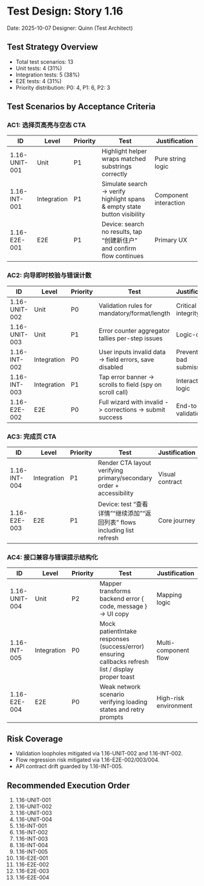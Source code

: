 # Test Design: Story 1.16

Date: 2025-10-07
Designer: Quinn (Test Architect)

## Test Strategy Overview

- Total test scenarios: 13
- Unit tests: 4 (31%)
- Integration tests: 5 (38%)
- E2E tests: 4 (31%)
- Priority distribution: P0: 4, P1: 6, P2: 3

## Test Scenarios by Acceptance Criteria

### AC1: 选择页高亮与空态 CTA

| ID              | Level       | Priority | Test                                                      | Justification |
| --------------- | ----------- | -------- | --------------------------------------------------------- | ------------- |
| 1.16-UNIT-001   | Unit        | P1       | Highlight helper wraps matched substrings correctly        | Pure string logic |
| 1.16-INT-001    | Integration | P1       | Simulate search -> verify highlight spans & empty state button visibility | Component interaction |
| 1.16-E2E-001    | E2E         | P1       | Device: search no results, tap “创建新住户” and confirm flow continues | Primary UX |

### AC2: 向导即时校验与错误计数

| ID              | Level       | Priority | Test                                                      | Justification |
| --------------- | ----------- | -------- | --------------------------------------------------------- | ------------- |
| 1.16-UNIT-002   | Unit        | P0       | Validation rules for mandatory/format/length              | Critical data integrity |
| 1.16-UNIT-003   | Unit        | P1       | Error counter aggregator tallies per-step issues          | Logic-only |
| 1.16-INT-002    | Integration | P0       | User inputs invalid data -> field errors, save disabled   | Prevents bad submissions |
| 1.16-INT-003    | Integration | P1       | Tap error banner -> scrolls to field (spy on scroll call) | Interaction logic |
| 1.16-E2E-002    | E2E         | P0       | Full wizard with invalid -> corrections -> submit success | End-to-end validation |

### AC3: 完成页 CTA

| ID              | Level       | Priority | Test                                                      | Justification |
| --------------- | ----------- | -------- | --------------------------------------------------------- | ------------- |
| 1.16-INT-004    | Integration | P1       | Render CTA layout verifying primary/secondary order + accessibility | Visual contract |
| 1.16-E2E-003    | E2E         | P1       | Device: test “查看详情”“继续添加”“返回列表” flows including list refresh | Core journey |

### AC4: 接口兼容与错误提示结构化

| ID              | Level       | Priority | Test                                                      | Justification |
| --------------- | ----------- | -------- | --------------------------------------------------------- | ------------- |
| 1.16-UNIT-004   | Unit        | P2       | Mapper transforms backend error { code, message } -> UI copy | Mapping logic |
| 1.16-INT-005    | Integration | P0       | Mock patientIntake responses (success/error) ensuring callbacks refresh list / display proper toast | Multi-component flow |
| 1.16-E2E-004    | E2E         | P0       | Weak network scenario verifying loading states and retry prompts | High-risk environment |

## Risk Coverage

- Validation loopholes mitigated via 1.16-UNIT-002 and 1.16-INT-002.
- Flow regression risk mitigated via 1.16-E2E-002/003/004.
- API contract drift guarded by 1.16-INT-005.

## Recommended Execution Order

1. 1.16-UNIT-001
2. 1.16-UNIT-002
3. 1.16-UNIT-003
4. 1.16-UNIT-004
5. 1.16-INT-001
6. 1.16-INT-002
7. 1.16-INT-003
8. 1.16-INT-004
9. 1.16-INT-005
10. 1.16-E2E-001
11. 1.16-E2E-002
12. 1.16-E2E-003
13. 1.16-E2E-004
